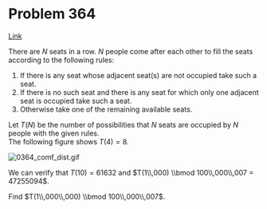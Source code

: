 # Problem 364

[Link](https://projecteuler.net/problem=364)

There are $N$ seats in a row. $N$ people come after each other to fill the seats according to the following rules: 

1.  If there is any seat whose adjacent seat(s) are not occupied take such a seat.
2.  If there is no such seat and there is any seat for which only one adjacent seat is occupied take such a seat.
3.  Otherwise take one of the remaining available seats.

Let $T(N)$ be the number of possibilities that $N$ seats are occupied by $N$ people with the given rules.  
The following figure shows $T(4)=8$.

![0364_comf_dist.gif](resources/images/0364_comf_dist.gif?1678992056)

We can verify that $T(10) = 61632$ and $T(1\\,000) \\bmod 100\\,000\\,007 = 47255094$.

Find $T(1\\,000\\,000) \\bmod 100\\,000\\,007$.
